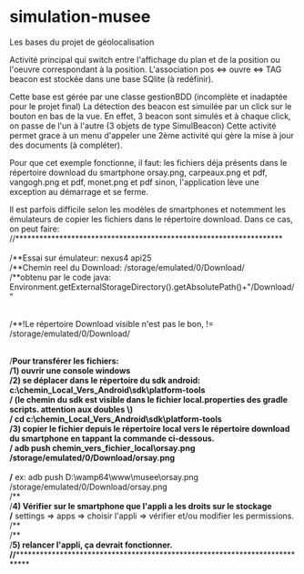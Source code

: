 # simulation-musee
Les bases du projet de géolocalisation

Activité principal qui switch entre l'affichage du plan et de la position ou l'oeuvre correspondant à la position.
L'association pos <=> ouvre <=> TAG beacon est stockée dans une base SQlite (à redéfinir).

Cette base est gérée par une classe gestionBDD (incomplète et inadaptée pour le projet final)
La détection des beacon est simuilée par un click sur le bouton en bas de la vue.
En effet, 3 beacon sont simulés et à chaque click, on passe de l'un à l'autre (3 objets de type SimulBeacon)
Cette activité permet grace à un menu d'appeler une 2ème activité qui gère la mise à jour des documents (à compléter).

Pour que cet exemple fonctionne, il faut:
    les fichiers déja présents dans le répertoire download du smartphone
        orsay.png, carpeaux.png et pdf, vangogh.png et pdf, monet.png et pdf
    sinon, l'application lève une exception au démarrage et se ferme.
    
Il est parfois difficile selon les modèles de smartphones et notemment les émulateurs de copier les fichiers dans le répertoire download.
Dans ce cas, on peut faire:
<br>//*******************************************************************<br>
<br>/**Essai sur émulateur: nexus4 api25
<br>/**Chemin reel du Download:			/storage/emulated/0/Download/
<br>/**obtenu par le code java:			Environment.getExternalStorageDirectory().getAbsolutePath()+"/Download/"

<br>/**!Le répertoire Download visible n'est pas le bon, != /storage/emulated/0/Download/

<br>/**Pour transférer les fichiers:
<br>/**1) ouvrir une console windows
<br>/**2) se déplacer dans le répertoire du sdk android: 	c:\chemin_Local_Vers_Android\sdk\platform-tools
<br>/** 	(le chemin du sdk est visible dans le fichier local.properties des gradle scripts. attention aux doubles \\)
<br>/** 	cd c:\chemin_Local_Vers_Android\sdk\platform-tools
<br>/**3) copier le fichier depuis le répertoire local vers le répertoire download du smartphone en tappant la commande ci-dessous.
<br>/** 	adb push chemin_vers_fichier_local\orsay.png  /storage/emulated/0/Download/orsay.png  
<br>/**	    ex: 	adb push D:\wamp64\www\musee\orsay.png /storage/emulated/0/Download/orsay.png
<br>/**	
<br>/**4) Vérifier sur le smartphone que l'appli a les droits sur le stockage
<br>/**	    settings => apps => choisir l'appli 	=> vérifier et/ou modifier les permissions.
<br>/**	
<br>/**
<br>/**5) relancer l'appli, ça devrait fonctionner.
<br>//*****************************************************************************
